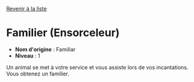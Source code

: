 [Revenir à la liste](..)

# Familier (Ensorceleur)

 * **Nom d'origine** : Familiar
 * **Niveau** : 1


<p>Un animal se met à votre service et vous assiste lors de vos incantations. Vous obtenez un familier.</p>